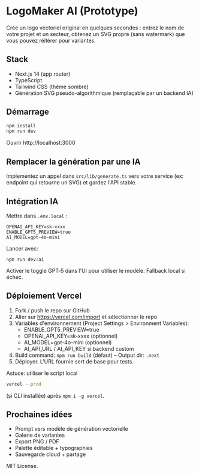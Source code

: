 # LogoMaker AI (Prototype)

Crée un logo vectoriel original en quelques secondes : entrez le nom de votre projet et un secteur, obtenez un SVG propre (sans watermark) que vous pouvez réitérer pour variantes.

## Stack
- Next.js 14 (app router)
- TypeScript
- Tailwind CSS (thème sombre)
- Génération SVG pseudo-algorithmique (remplaçable par un backend IA)

## Démarrage

```bash
npm install
npm run dev
```

Ouvrir http://localhost:3000

## Remplacer la génération par une IA
Implementez un appel dans `src/lib/generate.ts` vers votre service (ex: endpoint qui retourne un SVG) et gardez l'API stable.

## Intégration IA
Mettre dans `.env.local` :
```
OPENAI_API_KEY=sk-xxxx
ENABLE_GPT5_PREVIEW=true
AI_MODEL=gpt-4o-mini
```
Lancer avec:
```
npm run dev:ai
```
Activer le toggle GPT‑5 dans l'UI pour utiliser le modèle. Fallback local si échec.

## Déploiement Vercel
1. Fork / push le repo sur GitHub
2. Aller sur https://vercel.com/import et sélectionner le repo
3. Variables d'environnement (Project Settings > Environment Variables):
   - ENABLE_GPT5_PREVIEW=true
   - OPENAI_API_KEY=sk-xxxx (optionnel)
   - AI_MODEL=gpt-4o-mini (optionnel)
   - AI_API_URL / AI_API_KEY si backend custom
4. Build command: `npm run build` (défaut) – Output dir: `.next`
5. Déployer. L'URL fournie sert de base pour tests.

Astuce: utiliser le script local
```bash
vercel --prod
```
(si CLI installée) après `npm i -g vercel`.

## Prochaines idées
- Prompt vers modèle de génération vectorielle
- Galerie de variantes
- Export PNG / PDF
- Palette éditable + typographies
- Sauvegarde cloud + partage

MIT License.
